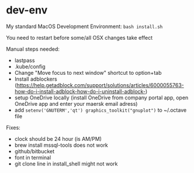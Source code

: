 # dev-env

My standard MacOS Development Environment: `bash install.sh`

You need to restart before some/all OSX changes take effect

Manual steps needed:
- lastpass
- .kube/config
- Change "Move focus to next window" shortcut to option+tab
- Install adblockers (https://help.getadblock.com/support/solutions/articles/6000055763-how-do-i-install-adblock-how-do-i-uninstall-adblock-)
- setup OneDrive locally (install OneDrive from company portal app, open OneDrive app and enter your maersk email adress)
- add `setenv('GNUTERM','qt')
graphics_toolkit("gnuplot")` to ~/.octave file

Fixes:
- clock should be 24 hour (is AM/PM)
- brew install mssql-tools does not work
- github/bitbucket
- font in terminal
- git clone line in install_shell might not work